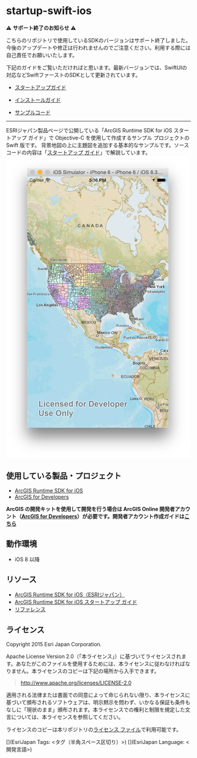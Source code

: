 # startup-swift-ios

:warning: **サポート終了のお知らせ** :warning:

こちらのリポジトリで使用しているSDKのバージョンはサポート終了しました。今後のアップデートや修正は行われませんのでご注意ください。利用する際には自己責任でお願いいたします。

下記のガイドをご覧いただければと思います。最新バージョンでは、SwiftUIの対応などSwiftファーストのSDKとして更新されています。

* [スタートアップガイド](https://esrijapan.github.io/arcgis-dev-resources/guide/create-app/create-startup-app-ios/)

* [インストールガイド](https://esrijapan.github.io/arcgis-dev-resources/tips/ios/install-ios-200.x/)

* [サンプルコード](https://developers.arcgis.com/swift/sample-code/)

---

ESRIジャパン製品ページで公開している「ArcGIS Runtime SDK for iOS スタートアップ ガイド」で Objective-C を使用して作成するサンプル プロジェクトの Swift 版です。
背景地図の上に主題図を追加する基本的なサンプルです。ソースコードの内容は「[スタートアップ ガイド](http://www.esrij.com/cgi-bin/wp/wp-content/uploads/documents/startup-ios-v1024.pdf)」で解説しています。
![.iOS SDK サンプルアプリケーション](_readme_images/thumbnail.png)

## 使用している製品・プロジェクト

* [ArcGIS Runtime SDK for iOS](https://developers.arcgis.com/ios/)
* [ArcGIS for Developers](https://developers.arcgis.com/en/)

**ArcGIS の開発キットを使用して開発を行う場合は ArcGIS Online 開発者アカウント（[ArcGIS for Developers](https://developers.arcgis.com/en/)）が必要です。開発者アカウント作成ガイドは[こちら](http://www.esrij.com/cgi-bin/wp/wp-content/uploads/documents/signup-esri-developers.pdf)**

## 動作環境

* iOS 8 以降

## リソース

* [ArcGIS Runtime SDK for iOS（ESRIジャパン）](https://www.esrij.com/products/arcgis-runtime-sdk-for-ios/)
* [ArcGIS Runtime SDK for iOS スタートアップ ガイド](http://www.esrij.com/products/arcgis-runtime-sdk-for-ios/documents/)
* [リファレンス](<https://developers.arcgis.com/ios/api-reference/>)


## ライセンス
Copyright 2015 Esri Japan Corporation.

Apache License Version 2.0（「本ライセンス」）に基づいてライセンスされます。あなたがこのファイルを使用するためには、本ライセンスに従わなければなりません。本ライセンスのコピーは下記の場所から入手できます。

> http://www.apache.org/licenses/LICENSE-2.0

適用される法律または書面での同意によって命じられない限り、本ライセンスに基づいて頒布されるソフトウェアは、明示黙示を問わず、いかなる保証も条件もなしに「現状のまま」頒布されます。本ライセンスでの権利と制限を規定した文言については、本ライセンスを参照してください。

ライセンスのコピーは本リポジトリの[ライセンス ファイル](./LICENSE)で利用可能です。

[](EsriJapan Tags: <タグ（半角スペース区切り）>)
[](EsriJapan Language: <開発言語>)
